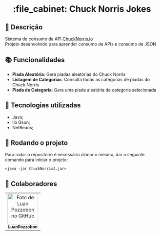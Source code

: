 <h1 align="center">:file_cabinet: Chuck Norris Jokes</h1>

## :memo: Descrição
Sistema de consumo da API <a href="chucknorris.io">ChuckNorris.io</a><br>
Projeto desenvolvido para aprender consumo de APIs e consumo de JSON

## :books: Funcionalidades
* <b>Piada Aleatória</b>: Gera piadas aleatórias do Chuck Norris
* <b>Listagem de Categorias</b>: Consulta todas as categorias de piadas do Chuck Norris
* <b>Piada de Categoria</b>: Gera uma piada aleatória da categoria selecionada

## :wrench: Tecnologias utilizadas
* Java;
* lib Gson;
* NetBeans;

## :rocket: Rodando o projeto
Para rodar o repositório é necessário clonar o mesmo, dar o seguinte comando para iniciar o projeto:
```
<java -jar ChuckNorrisJ.jar>
```

## :handshake: Colaboradores
<table>
  <tr>
    <td align="center">
      <a href="https://github.com/LuanPozzobon">
        <img src="https://avatars.githubusercontent.com/u/108753073?v=4" width="100px;" alt="Foto de Luan Pozzobon no GitHub"/><br>
        <sub>
          <b>LuanPozzobon</b>
        </sub>
      </a>
    </td>
  </tr>
</table>